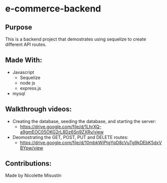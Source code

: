 # e-commerce-backend
## Purpose
This is a backend project that demostrates using sequelize to create different API routes.
## Made With:
* Javascript
  * Sequelize
  * node js 
  * express.js
* mysql
## Walkthrough videos:
* Creating the database, seeding the database, and starting the server:
  * https://drive.google.com/file/d/1LhrXQ-a9gmEOC05OKG2rL8Dz6Sn9ZXRv/view
* Deomostrating the GET, POST, PUT and DELETE routes:
  * https://drive.google.com/file/d/10mbkWiPtgYpD8cVuTg9kDEbK5dxVBYpw/view
## Contributions:
Made by Nicolette Misustin
